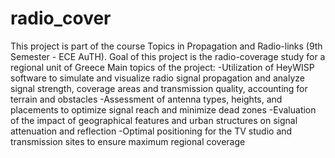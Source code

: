 # radio_cover
This project is part of the course Topics in Propagation and Radio-links (9th Semester - ECE AuTH). Goal of this project is the radio-coverage study for a regional unit of Greece
Main topics of the project:
  -Utilization of HeyWISP software to simulate and visualize radio signal propagation and analyze signal strength, coverage areas and transmission quality, accounting for terrain and obstacles
  -Assessment of antenna types, heights, and placements to optimize signal reach and minimize dead zones
  -Evaluation of the impact of geographical features and urban structures on signal attenuation and reflection
  -Optimal positioning for the TV studio and transmission sites to ensure maximum regional coverage

